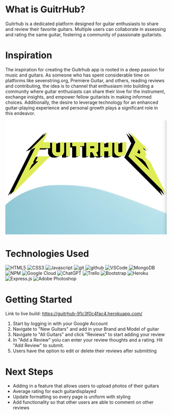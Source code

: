  
# What is GuitrHub?
<p>Guitrhub is a dedicated platform designed for guitar enthusiasts to share and review their favorite guitars. Multiple users can collaborate in assessing and rating the same guitar, fostering a community of passionate guitarists.</p>

# Inspiration
<p>The inspiration for creating the Guitrhub app is rooted in a deep passion for music and guitars. As someone who has spent considerable time on platforms like sevenstring.org, Premiere Guitar, and others, reading reviews and contributing, the idea is to channel that enthusiasm into building a community where guitar enthusiasts can share their love for the instrument, exchange insights, and empower fellow guitarists in making informed choices. Additionally, the desire to leverage technology for an enhanced guitar-playing experience and personal growth plays a significant role in this endeavor. </p>

<img src="public/images/screenshot.jpg">

# Technologies Used
![HTML5](https://img.shields.io/badge/html5-%23E34F26.svg?style=for-the-badge&logo=html5&logoColor=white)
![CSS3](https://img.shields.io/badge/css3-%231572B6.svg?style=for-the-badge&logo=css3&logoColor=white)
![Javascript](https://img.shields.io/badge/JavaScript-F7DF1E?style=for-the-badge&logo=javascript&logoColor=black)
![git](https://img.shields.io/badge/GIT-E44C30?style=for-the-badge&logo=git&logoColor=white)
![github](https://img.shields.io/badge/GitHub-100000?style=for-the-badge&logo=github&logoColor=white)
![VSCode](https://img.shields.io/badge/Visual_Studio_Code-0078D4?style=for-the-badge&logo=visual%20studio%20code&logoColor=white)
![MongoDB](https://img.shields.io/badge/MongoDB-4EA94B?style=for-the-badge&logo=mongodb&logoColor=white)
![NPM](https://img.shields.io/badge/npm-CB3837?style=for-the-badge&logo=npm&logoColor=white)
![Google Cloud](https://img.shields.io/badge/GoogleCloud-%234285F4.svg?style=for-the-badge&logo=google-cloud&logoColor=white)
![ChatGPT](https://img.shields.io/badge/chatGPT-74aa9c?style=for-the-badge&logo=openai&logoColor=white)
![Trello](https://img.shields.io/badge/Trello-%23026AA7.svg?style=for-the-badge&logo=Trello&logoColor=white)
![Bootstrap](https://img.shields.io/badge/bootstrap-%238511FA.svg?style=for-the-badge&logo=bootstrap&logoColor=white)
![Heroku](https://img.shields.io/badge/heroku-%23430098.svg?style=for-the-badge&logo=heroku&logoColor=white)
![Express.js](https://img.shields.io/badge/express.js-%23404d59.svg?style=for-the-badge&logo=express&logoColor=%2361DAFB)
![Adobe Photoshop](https://img.shields.io/badge/adobe%20photoshop-%2331A8FF.svg?style=for-the-badge&logo=adobe%20photoshop&logoColor=white)

# Getting Started
Link to live build: https://guitrhub-91c3f0c4fac4.herokuapp.com/

1. Start by logging in with your Google Account
2. Navigate to "New Guitars" and add in your Brand and Model of guitar
3. Navigate to "All Guitars" and click "Reviews" to start adding your review
4. In "Add a Review" yoiu can enter your review thoughts and a rating. Hit "Add Review" to submit.
5. Users have the option to edit or delete their reviews after submitting

# Next Steps
- Adding in a feature that allows users to upload photos of their guitars
- Average rating for each guitardisplayed
- Update formatting so every page is uniform with styling
- Add functionality so that other users are able to comment on other reviews

